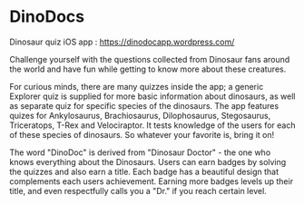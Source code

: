 # DinoDocs
Dinosaur quiz iOS app : https://dinodocapp.wordpress.com/

Challenge yourself with the questions collected from Dinosaur fans around the world and have fun while getting to know more about these creatures.

For curious minds, there are many quizzes inside the app; a generic Explorer quiz is supplied for more basic information about dinosaurs, as well as separate quiz for specific species of the dinosaurs. The app features quizes for Ankylosaurus, Brachiosaurus, Dilophosaurus, Stegosaurus, Triceratops, T-Rex and Velociraptor. It tests knowledge of the users for each of these species of dinosaurs. So whatever your favorite is, bring it on!

The word "DinoDoc" is derived from "Dinosaur Doctor" - the one who knows everything about the Dinosaurs. Users can earn badges by solving the quizzes and also earn a title. Each badge has a beautiful design that complements each users achievement. Earning more badges levels up their title, and even respectfully calls you a "Dr." if you reach certain level.
